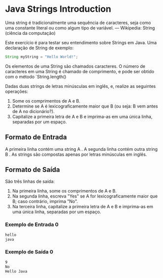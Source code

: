 # Java Strings Introduction

Uma string é tradicionalmente uma sequência de caracteres, seja como uma constante literal ou como algum tipo de variável. — Wikipedia: String (ciência da computação)

Este exercício é para testar seu entendimento sobre Strings em Java. Uma declaração de String de exemplo:

```java
String myString = "Hello World!";
```

Os elementos de uma String são chamados caracteres. O número de caracteres em uma String é chamado de comprimento, e pode ser obtido com o método `String.length()

Dadas duas strings de letras minúsculas em inglês,  e, realize as seguintes operações:

1. Some os comprimentos de  A e B.
2. Determine se A é lexicograficamente maior que B  (ou seja:  B vem antes de A no dicionário?).
3. Capitalize a primeira letra de A e B e imprima-as em uma única linha, separadas por um espaço.

## Formato de Entrada

A primeira linha contém uma string A . A segunda linha contém outra string B . As strings são compostas apenas por letras minúsculas em inglês.

## Formato de Saída

São três linhas de saída:

1. Na primeira linha, some os comprimentos de  A e B.
2. Na segunda linha, escreva "Yes" se A for lexicograficamente maior que B; caso contrário, imprima "No".
3. Na terceira linha, capitalize a primeira letra de A e B e imprima-as em uma única linha, separadas por um espaço.

### Exemplo de Entrada 0

```bash
hello
java
```

### Exemplo de Saída 0

```bash
9
No
Hello Java
```
